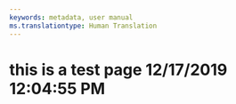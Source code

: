 ```yaml
---
keywords: metadata, user manual
ms.translationtype: Human Translation
---
```

# this is a test page 12/17/2019 12:04:55 PM